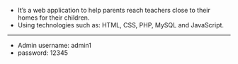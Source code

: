 - Itʼs a web application to help parents reach teachers close to their homes for their children.
- Using technologies such as: HTML, CSS, PHP, MySQL and JavaScript.

----------------------------------------------------

- Admin username: admin1
- password: 12345

